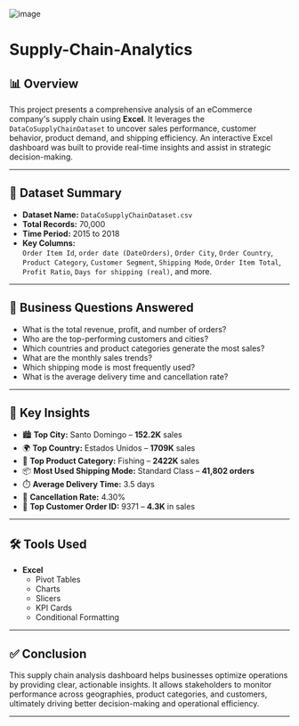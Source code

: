 ![image](https://github.com/user-attachments/assets/e0c0bc27-5e4f-49cb-a80d-1917bbf9a12b)

# Supply-Chain-Analytics

## 📊 Overview

This project presents a comprehensive analysis of an eCommerce company's supply chain using **Excel**. It leverages the `DataCoSupplyChainDataset` to uncover sales performance, customer behavior, product demand, and shipping efficiency. An interactive Excel dashboard was built to provide real-time insights and assist in strategic decision-making.

---

## 📁 Dataset Summary

- **Dataset Name:** `DataCoSupplyChainDataset.csv`
- **Total Records:** 70,000
- **Time Period:** 2015 to 2018
- **Key Columns:**  
  `Order Item Id`, `order date (DateOrders)`, `Order City`, `Order Country`, `Product Category`, `Customer Segment`, `Shipping Mode`, `Order Item Total`, `Profit Ratio`, `Days for shipping (real)`, and more.

---

## 🎯 Business Questions Answered

- What is the total revenue, profit, and number of orders?
- Who are the top-performing customers and cities?
- Which countries and product categories generate the most sales?
- What are the monthly sales trends?
- Which shipping mode is most frequently used?
- What is the average delivery time and cancellation rate?

---

## 📌 Key Insights

- 🏙️ **Top City:** Santo Domingo – **152.2K** sales  
- 🌍 **Top Country:** Estados Unidos – **1709K** sales  
- 🧢 **Top Product Category:** Fishing – **2422K** sales  
- 📦 **Most Used Shipping Mode:** Standard Class – **41,802 orders**  
- ⏱️ **Average Delivery Time:** 3.5 days  
- 🔁 **Cancellation Rate:** 4.30%  
- 👤 **Top Customer Order ID:** 9371 – **4.3K** in sales

---

## 🛠 Tools Used

- **Excel**  
  - Pivot Tables  
  - Charts  
  - Slicers  
  - KPI Cards  
  - Conditional Formatting  

---

## ✅ Conclusion

This supply chain analysis dashboard helps businesses optimize operations by providing clear, actionable insights. It allows stakeholders to monitor performance across geographies, product categories, and customers, ultimately driving better decision-making and operational efficiency.

---

